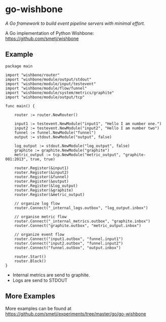 go-wishbone
===========

*A Go framework to build event pipeline servers with minimal effort.*

A Go implementation of Python Wishbone: https://github.com/smetj/wishbone


Example
-------

    package main

    import "wishbone/router"
    import "wishbone/module/output/stdout"
    import "wishbone/module/input/testevent"
    import "wishbone/module/flow/funnel"
    import "wishbone/module/system/metrics/graphite"
    import "wishbone/module/output/tcp"

    func main() {

        router := router.NewRouter()

        input1 := testevent.NewModule("input1", "Hello I am number one.")
        input2 := testevent.NewModule("input2", "Hello I am number two")
        funnel := funnel.NewModule("funnel")
        output := stdout.NewModule("output", false)

        log_output := stdout.NewModule("log_output", false)
        graphite := graphite.NewModule("graphite")
        metric_output := tcp.NewModule("metric_output", "graphite-001:2013", true, true)

        router.Register(&input1)
        router.Register(&input2)
        router.Register(&funnel)
        router.Register(&output)
        router.Register(&log_output)
        router.Register(&graphite)
        router.Register(&metric_output)

        // organize log flow
        router.Connect("_internal_logs.outbox", "log_output.inbox")

        // organise metric flow
        router.Connect("_internal_metrics.outbox", "graphite.inbox")
        router.Connect("graphite.outbox", "metric_output.inbox")

        // organize event flow
        router.Connect("input1.outbox", "funnel.input1")
        router.Connect("input2.outbox", "funnel.input2")
        router.Connect("funnel.outbox", "output.inbox")

        router.Start()
        router.Block()
    }

- Internal metrics are send to graphite.
- Logs are send to STDOUT


More Examples
-------------

More examples can be found at https://github.com/smetj/experiments/tree/master/go/go-wishbone
